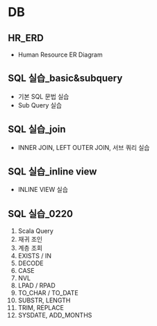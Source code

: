 DB
===========================

## HR_ERD
  - Human Resource ER Diagram


## SQL 실습_basic&subquery
  - 기본 SQL 문법 실습
  - Sub Query 실습

## SQL 실습_join
  - INNER JOIN, LEFT OUTER JOIN, 서브 쿼리 실습

## SQL 실습_inline view
  - INLINE VIEW 실습

## SQL 실습_0220
  1. Scala Query
  2. 재귀 조인
  3. 계층 조회
  4. EXISTS / IN
  5. DECODE
  6. CASE
  7. NVL
  8. LPAD / RPAD
  9. TO_CHAR / TO_DATE
  10. SUBSTR, LENGTH
  11. TRIM, REPLACE
  12. SYSDATE, ADD_MONTHS
